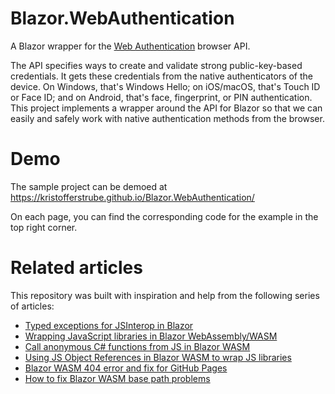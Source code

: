 # Blazor.WebAuthentication
A Blazor wrapper for the [Web Authentication](https://www.w3.org/TR/webauthn-3/) browser API.

The API specifies ways to create and validate strong public-key-based credentials. It gets these credentials from the native authenticators of the device. On Windows, that's Windows Hello; on iOS/macOS, that's Touch ID or Face ID; and on Android, that's face, fingerprint, or PIN authentication. This project implements a wrapper around the API for Blazor so that we can easily and safely work with native authentication methods from the browser.

# Demo
The sample project can be demoed at https://kristofferstrube.github.io/Blazor.WebAuthentication/

On each page, you can find the corresponding code for the example in the top right corner.

# Related articles
This repository was built with inspiration and help from the following series of articles:

- [Typed exceptions for JSInterop in Blazor](https://kristoffer-strube.dk/post/typed-exceptions-for-jsinterop-in-blazor/)
- [Wrapping JavaScript libraries in Blazor WebAssembly/WASM](https://blog.elmah.io/wrapping-javascript-libraries-in-blazor-webassembly-wasm/)
- [Call anonymous C# functions from JS in Blazor WASM](https://blog.elmah.io/call-anonymous-c-functions-from-js-in-blazor-wasm/)
- [Using JS Object References in Blazor WASM to wrap JS libraries](https://blog.elmah.io/using-js-object-references-in-blazor-wasm-to-wrap-js-libraries/)
- [Blazor WASM 404 error and fix for GitHub Pages](https://blog.elmah.io/blazor-wasm-404-error-and-fix-for-github-pages/)
- [How to fix Blazor WASM base path problems](https://blog.elmah.io/how-to-fix-blazor-wasm-base-path-problems/)
